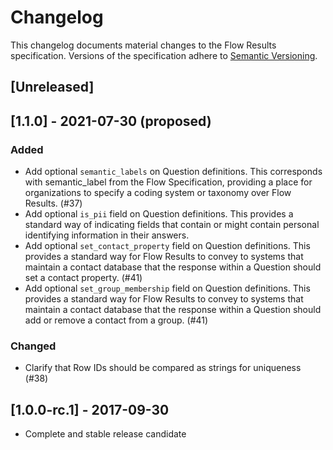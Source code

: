 # Changelog
This changelog documents material changes to the Flow Results specification. Versions of the specification adhere to [Semantic Versioning](https://semver.org/spec/v2.0.0.html).

## [Unreleased]

## [1.1.0] - 2021-07-30 (proposed)

### Added

- Add optional `semantic_labels` on Question definitions. This corresponds with semantic_label from the Flow Specification, providing a place for organizations to specify a coding system or taxonomy over Flow Results. (#37)
- Add optional `is_pii` field on Question definitions. This provides a standard way of indicating fields that contain or might contain personal identifying information in their answers.
- Add optional `set_contact_property` field on Question definitions. This provides a standard way for Flow Results to convey to systems that maintain a contact database that the response within a Question should set a contact property. (#41)
- Add optional `set_group_membership` field on Question definitions. This provides a standard way for Flow Results to convey to systems that maintain a contact database that the response within a Question should add or remove a contact from a group. (#41)

### Changed

- Clarify that Row IDs should be compared as strings for uniqueness (#38)

## [1.0.0-rc.1] - 2017-09-30

- Complete and stable release candidate

